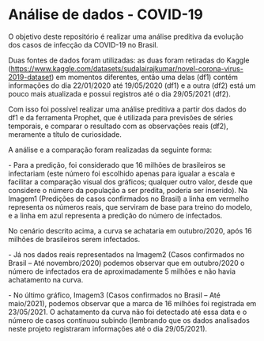 # Análise de dados - COVID-19
O objetivo deste repositório é realizar uma análise preditiva da evolução dos casos de infecção da COVID-19 no Brasil.

Duas fontes de dados foram utilizadas: as duas foram retiradas do Kaggle (https://www.kaggle.com/datasets/sudalairajkumar/novel-corona-virus-2019-dataset) em momentos diferentes, então uma delas (df1) contém informações do dia 22/01/2020 até 19/05/2020 (df1) e a outra (df2) está um pouco mais atualizada e possui registros até o dia 29/05/2021 (df2).

Com isso foi possível realizar uma análise preditiva a partir dos dados do df1 e da ferramenta Prophet, que é utilizada para previsões de séries temporais, e comparar o resultado com as observações reais (df2), meramente a título de curiosidade.

A análise e a comparação foram realizadas da seguinte forma:

\- Para a predição, foi considerado que 16 milhões de brasileiros se infectariam (este número foi escolhido apenas para igualar a escala e facilitar a comparação visual dos gráficos; qualquer outro valor, desde que considere o número da população a ser predita, poderia ser inserido). Na Imagem1 (Predições de casos confirmados no Brasil) a linha em vermelho representa os números reais, que serviram de base para treino do modelo, e a linha em azul representa a predição do número de infectados. 

No cenário descrito acima, a curva se achataria em outubro/2020, após 16 milhões de brasileiros serem infectados.

\- Já nos dados reais representados na Imagem2 (Casos confirmados no Brasil – Até novembro/2020) podemos observar que em outubro/2020 o número de infectados era de aproximadamente 5 milhões e não havia achatamento na curva.

\- No último gráfico, Imagem3 (Casos confirmados no Brasil – Até maio/2021), podemos observar que a marca de 16 milhões foi registrada em 23/05/2021. O achatamento da curva não foi detectado até essa data e o número de casos continuou subindo (lembrando que os dados analisados neste projeto registraram informações até o dia 29/05/2021).
